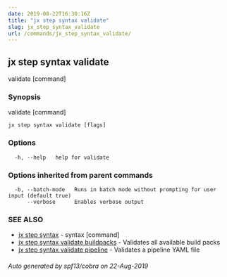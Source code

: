 ```yaml
---
date: 2019-08-22T16:30:16Z
title: "jx step syntax validate"
slug: jx_step_syntax_validate
url: /commands/jx_step_syntax_validate/
---
```

## jx step syntax validate

validate [command]

### Synopsis

validate [command]

```
jx step syntax validate [flags]
```

### Options

```
  -h, --help   help for validate
```

### Options inherited from parent commands

```
  -b, --batch-mode   Runs in batch mode without prompting for user input (default true)
      --verbose      Enables verbose output
```

### SEE ALSO

* [jx step syntax](/commands/jx_step_syntax/)	 - syntax [command]
* [jx step syntax validate buildpacks](/commands/jx_step_syntax_validate_buildpacks/)	 - Validates all available build packs
* [jx step syntax validate pipeline](/commands/jx_step_syntax_validate_pipeline/)	 - Validates a pipeline YAML file

###### Auto generated by spf13/cobra on 22-Aug-2019
